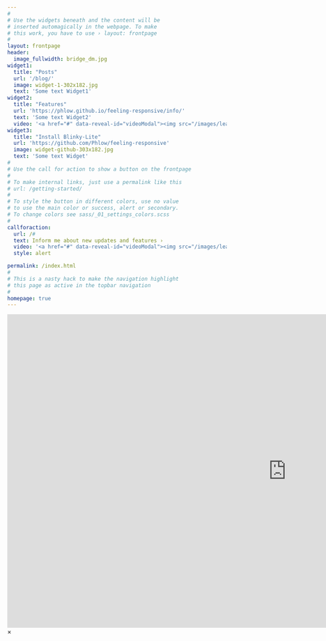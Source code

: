 ```yaml
---
#
# Use the widgets beneath and the content will be
# inserted automagically in the webpage. To make
# this work, you have to use › layout: frontpage
#
layout: frontpage
header:
  image_fullwidth: bridge_dm.jpg
widget1:
  title: "Posts"
  url: '/blog/'
  image: widget-1-302x182.jpg
  text: 'Some text Widget1'
widget2:
  title: "Features"
  url: 'https://phlow.github.io/feeling-responsive/info/'
  text: 'Some text Widget2'
  video: '<a href="#" data-reveal-id="videoModal"><img src="/images/leakInstallation_dm.jpg" width="302" height="182" alt=""/></a>'
widget3:
  title: "Install Blinky-Lite"
  url: 'https://github.com/Phlow/feeling-responsive'
  image: widget-github-303x182.jpg
  text: 'Some text Widget'
#
# Use the call for action to show a button on the frontpage
#
# To make internal links, just use a permalink like this
# url: /getting-started/
#
# To style the button in different colors, use no value
# to use the main color or success, alert or secondary.
# To change colors see sass/_01_settings_colors.scss
#
callforaction:
  url: /#
  text: Inform me about new updates and features ›
  video: '<a href="#" data-reveal-id="videoModal"><img src="/images/leakInstallation_dm.jpg" width="302" height="182" alt=""/></a>'
  style: alert

permalink: /index.html
#
# This is a nasty hack to make the navigation highlight
# this page as active in the topbar navigation
#
homepage: true
---
```


<div id="videoModal" class="reveal-modal large" data-reveal="">
  <div class="flex-video widescreen vimeo" style="display: block;">
    <iframe width="1280" height="720" src="https://www.youtube.com/embed/ixhx7huZjTI?si=0Gq-TxCqrKp-QzCg" frameborder="0" allowfullscreen></iframe>
  </div>
  <a class="close-reveal-modal">&#215;</a>
</div>

